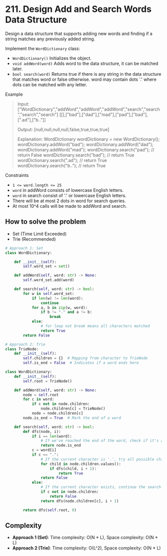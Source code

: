 # 211. Design Add and Search Words Data Structure
<Badge type="warning" text="Medium" />[<Badge type="info" text="LeetCode" />](https://leetcode.com/problems/design-add-and-search-words-data-structure/)

Design a data structure that supports adding new words and finding if a string matches any previously added string.

Implement the `WordDictionary` class:
- `WordDictionary()` Initializes the object.
- `void addWord(word)` Adds word to the data structure, it can be matched later.
- `bool search(word)` Returns true if there is any string in the data structure that matches word or false otherwise. word may contain dots '.' where dots can be matched with any letter.

Example
> Input: ["WordDictionary","addWord","addWord","addWord","search","search","search","search"]
> [[],["bad"],["dad"],["mad"],["pad"],["bad"],[".ad"],["b.."]]
>
> Output: [null,null,null,null,false,true,true,true]
>
> Explanation:
> WordDictionary wordDictionary = new WordDictionary();
> wordDictionary.addWord("bad");
> wordDictionary.addWord("dad");
> wordDictionary.addWord("mad");
> wordDictionary.search("pad"); // return False
> wordDictionary.search("bad"); // return True
> wordDictionary.search(".ad"); // return True
> wordDictionary.search("b.."); // return True

Constraints
- `1 <= word.length <= 25`
- `word` in addWord consists of lowercase English letters.
- `word` in search consist of '.' or lowercase English letters.
- There will be at most 2 dots in word for search queries.
- At most 10^4 calls will be made to addWord and search.

## How to solve the problem

- Set (Time Limit Exceeded)
- Trie (Recommended)

```python
# Approach 1: Set
class WordDictionary:

    def __init__(self):
        self.word_set = set()

    def addWord(self, word: str) -> None:
        self.word_set.add(word)

    def search(self, word: str) -> bool:
        for w in self.word_set:
            if len(w) != len(word):
                continue
            for a, b in zip(w, word):
                if b != "." and a != b:
                    break
            else:
                # for loop not break means all characters matched
                return True
        return False
```

```python
# Approach 2: Trie
class TrieNode:
    def __init__(self):
        self.children = {}  # Mapping from character to TrieNode
        self.is_end = False  # Indicates if a word ends here

class WordDictionary:
    def __init__(self):
        self.root = TrieNode()

    def addWord(self, word: str) -> None:
        node = self.root
        for c in word:
            if c not in node.children:
                node.children[c] = TrieNode()
            node = node.children[c]
        node.is_end = True  # Mark the end of a word

    def search(self, word: str) -> bool:
        def dfs(node, i):
            if i == len(word):
                # If we've reached the end of the word, check if it's a valid word
                return node.is_end
            c = word[i]
            if c == ".":
                # If the current character is '.', try all possible child nodes
                for child in node.children.values():
                    if dfs(child, i + 1):
                        return True
                return False
            else:
                # If the current character exists, continue the search
                if c not in node.children:
                    return False
                return dfs(node.children[c], i + 1)

        return dfs(self.root, 0)
```

## Complexity
- **Approach 1 (Set)**: Time complexity: O(N * L), Space complexity: O(N * L)
- **Approach 2 (Trie)**: Time complexity: O(L^2), Space complexity: O(N * L)

